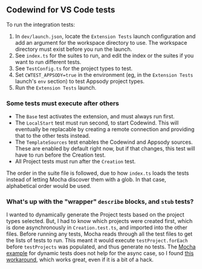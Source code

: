 ## Codewind for VS Code tests

To run the integration tests:
1. In `dev/launch.json`, locate the `Extension Tests` launch configuration and add an argument for the workspace directory to use. The workspace directory must exist before you run the launch.
2. See `index.ts` for the suites to run, and edit the index or the suites if you want to run different tests.
3. See `TestConfig.ts` for the project types to test.
4. Set `CWTEST_APPSODY=true` in the environment (eg, in the `Extension Tests` launch's `env` section) to test Appsody project types.
5. Run the `Extension Tests` launch.

### Some tests must execute after others
- The `Base` test activates the extension, and must always run first.
- The `LocalStart` test must run second, to start Codewind. This will eventually be replacable by creating a remote connection and providing that to the other tests instead.
- The `TemplateSources` test enables the Codewind and Appsody sources. These are enabled by default right now, but if that changes, this test will have to run before the Creation test.
- All Project tests must run after the `Creation` test.

The order in the suite file is followed, due to how `index.ts` loads the tests instead of letting Mocha discover them with a glob. In that case, alphabetical order would be used.

### What's up with the "wrapper" `describe` blocks, and `stub` tests?

I wanted to dynamically generate the Project tests based on the project types selected. But, I had to know which projects were created first, which is done asynchronously in `Creation.test.ts`, and imported into the other files.
Before running any tests, Mocha reads through all the test files to get the lists of tests to run. This meant it would execute `testProject.forEach` before `testProjects` was populated, and thus generate no tests.
The [Mocha example](https://mochajs.org/#dynamically-generating-tests) for dynamic tests does not help for the async case, so I found [this workaround](https://stackoverflow.com/questions/22465431/how-can-i-dynamically-generate-test-cases-in-javascript-node/54681623#54681623), which works great, even if it is a bit of a hack.
